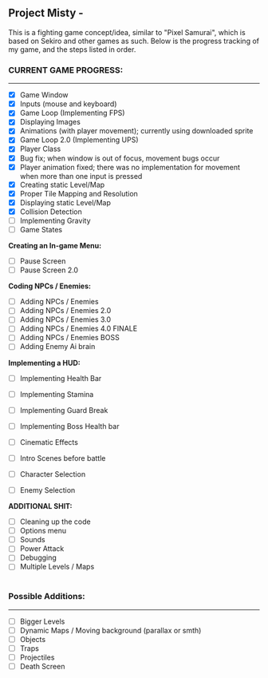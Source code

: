 ## Project Misty -
This is a fighting game concept/idea, similar to "Pixel Samurai", which is based on Sekiro and other games as such.
Below is the progress tracking of my game, and the steps listed in order. 

### **CURRENT GAME PROGRESS:**
________________________________________________________________
- [X] Game Window
- [X] Inputs (mouse and keyboard)
- [X] Game Loop (Implementing FPS)
- [X] Displaying Images
- [X] Animations (with player movement); currently using downloaded sprite
- [X] Game Loop 2.0 (Implementing UPS)
- [X] Player Class
- [X] Bug fix; when window is out of focus, movement bugs occur
- [X] Player animation fixed; there was no implementation for movement when more than one input is pressed
- [X] Creating static Level/Map
- [X] Proper Tile Mapping and Resolution
- [X] Displaying static Level/Map
- [X] Collision Detection
- [ ] Implementing Gravity
- [ ] Game States

**Creating an In-game Menu:**
- [ ] Pause Screen
- [ ] Pause Screen 2.0

**Coding NPCs / Enemies:**
- [ ] Adding NPCs / Enemies
- [ ] Adding NPCs / Enemies 2.0
- [ ] Adding NPCs / Enemies 3.0
- [ ] Adding NPCs / Enemies 4.0 FINALE
- [ ] Adding NPCs / Enemies BOSS
- [ ] Adding Enemy Ai brain

**Implementing a HUD:**
- [ ] Implementing Health Bar
- [ ] Implementing Stamina
- [ ] Implementing Guard Break
- [ ] Implementing Boss Health bar

- [ ] Cinematic Effects
- [ ] Intro Scenes before battle
- [ ] Character Selection
- [ ] Enemy Selection

**ADDITIONAL SHIT:**
- [ ] Cleaning up the code
- [ ] Options menu
- [ ] Sounds
- [ ] Power Attack
- [ ] Debugging
- [ ] Multiple Levels / Maps
<br></br>
### **Possible Additions:**
________________________________________________________________
- [ ] Bigger Levels
- [ ] Dynamic Maps / Moving background (parallax or smth)
- [ ] Objects
- [ ] Traps
- [ ] Projectiles
- [ ] Death Screen
